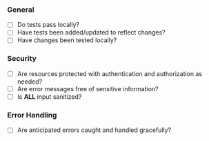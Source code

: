 ### General

- [ ] Do tests pass locally?
- [ ] Have tests been added/updated to reflect changes?
- [ ] Have changes been tested locally?

### Security

- [ ] Are resources protected with authentication and authorization as needed?
- [ ] Are error messages free of sensitive information?
- [ ] Is <b>ALL</b> input sanitized?

### Error Handling

- [ ] Are anticipated errors caught and handled gracefully?
